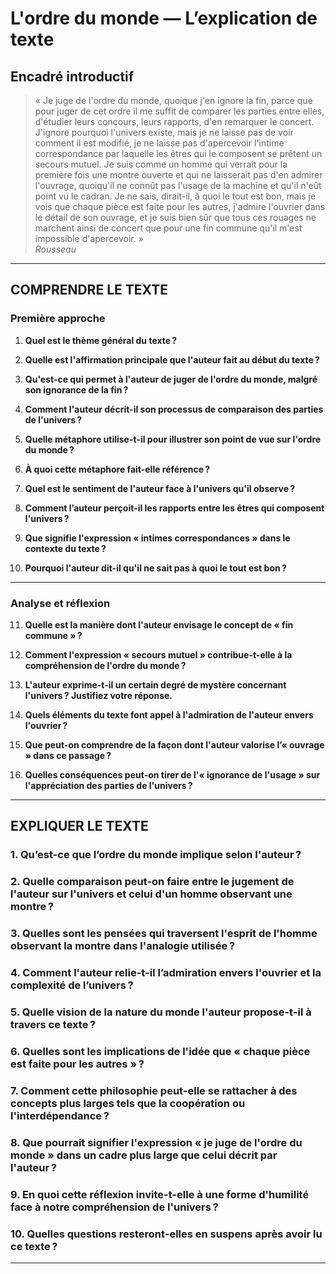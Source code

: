 # L'ordre du monde — L’explication de texte

## Encadré introductif
> « Je juge de l'ordre du monde, quoique j'en ignore la fin, parce que pour juger de cet ordre il me suffit de comparer les parties entre elles, d'étudier leurs concours, leurs rapports, d'en remarquer le concert. J'ignore pourquoi l'univers existe, mais je ne laisse pas de voir comment il est modifié, je ne laisse pas d'apercevoir l'intime correspondance par laquelle les êtres qui le composent se prêtent un secours mutuel. Je suis comme un homme qui verrait pour la première fois une montre ouverte et qui ne laisserait pas d'en admirer l'ouvrage, quoiqu'il ne connût pas l'usage de la machine et qu'il n'eût point vu le cadran. Je ne sais, dirait-il, à quoi le tout est bon, mais je vois que chaque pièce est faite pour les autres, j'admire l'ouvrier dans le détail de son ouvrage, et je suis bien sûr que tous ces rouages ne marchent ainsi de concert que pour une fin commune qu'il m'est impossible d'apercevoir. »  
> *Rousseau*

---

## COMPRENDRE LE TEXTE

### Première approche

1. **Quel est le thème général du texte ?**  
   
2. **Quelle est l'affirmation principale que l'auteur fait au début du texte ?**  

3. **Qu'est-ce qui permet à l'auteur de juger de l'ordre du monde, malgré son ignorance de la fin ?**  

4. **Comment l'auteur décrit-il son processus de comparaison des parties de l'univers ?**  

5. **Quelle métaphore utilise-t-il pour illustrer son point de vue sur l'ordre du monde ?**  

6. **À quoi cette métaphore fait-elle référence ?**  

7. **Quel est le sentiment de l'auteur face à l'univers qu'il observe ?**  

8. **Comment l’auteur perçoit-il les rapports entre les êtres qui composent l'univers ?**  

9. **Que signifie l'expression « intimes correspondances » dans le contexte du texte ?**  

10. **Pourquoi l'auteur dit-il qu'il ne sait pas à quoi le tout est bon ?**  

---

### Analyse et réflexion

11. **Quelle est la manière dont l'auteur envisage le concept de « fin commune » ?**  

12. **Comment l'expression « secours mutuel » contribue-t-elle à la compréhension de l'ordre du monde ?**  

13. **L'auteur exprime-t-il un certain degré de mystère concernant l'univers ? Justifiez votre réponse.**  

14. **Quels éléments du texte font appel à l'admiration de l'auteur envers l'ouvrier ?**  

15. **Que peut-on comprendre de la façon dont l'auteur valorise l’« ouvrage » dans ce passage ?**  

16. **Quelles conséquences peut-on tirer de l'« ignorance de l'usage » sur l'appréciation des parties de l'univers ?**  

---

## EXPLIQUER LE TEXTE

### 1. Qu’est-ce que l’ordre du monde implique selon l'auteur ?  

### 2. Quelle comparaison peut-on faire entre le jugement de l'auteur sur l'univers et celui d'un homme observant une montre ?  

### 3. Quelles sont les pensées qui traversent l'esprit de l'homme observant la montre dans l'analogie utilisée ?  

### 4. Comment l'auteur relie-t-il l’admiration envers l'ouvrier et la complexité de l’univers ?  

### 5. Quelle vision de la nature du monde l'auteur propose-t-il à travers ce texte ?  

### 6. Quelles sont les implications de l'idée que « chaque pièce est faite pour les autres » ?  

### 7. Comment cette philosophie peut-elle se rattacher à des concepts plus larges tels que la coopération ou l'interdépendance ?  

### 8. Que pourrait signifier l'expression « je juge de l'ordre du monde » dans un cadre plus large que celui décrit par l'auteur ?  

### 9. En quoi cette réflexion invite-t-elle à une forme d'humilité face à notre compréhension de l'univers ?  

### 10. Quelles questions resteront-elles en suspens après avoir lu ce texte ?  

---